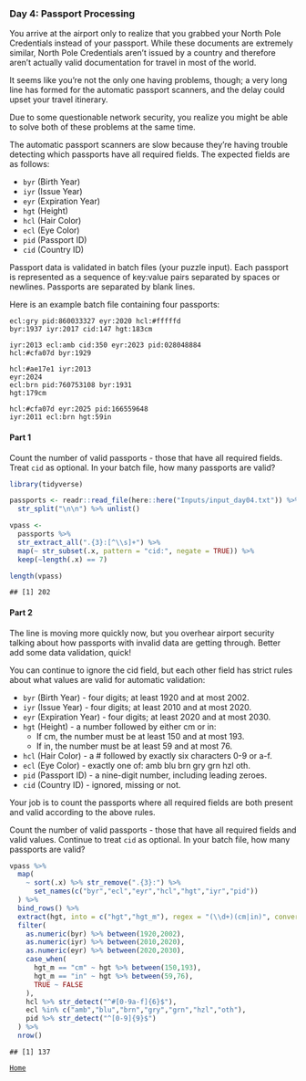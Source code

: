 ### Day 4: Passport Processing

You arrive at the airport only to realize that you grabbed your North
Pole Credentials instead of your passport. While these documents are
extremely similar, North Pole Credentials aren’t issued by a country and
therefore aren’t actually valid documentation for travel in most of the
world.

It seems like you’re not the only one having problems, though; a very
long line has formed for the automatic passport scanners, and the delay
could upset your travel itinerary.

Due to some questionable network security, you realize you might be able
to solve both of these problems at the same time.

The automatic passport scanners are slow because they’re having trouble
detecting which passports have all required fields. The expected fields
are as follows:

-   `byr` (Birth Year)
-   `iyr` (Issue Year)
-   `eyr` (Expiration Year)
-   `hgt` (Height)
-   `hcl` (Hair Color)
-   `ecl` (Eye Color)
-   `pid` (Passport ID)
-   `cid` (Country ID)

Passport data is validated in batch files (your puzzle input). Each
passport is represented as a sequence of key:value pairs separated by
spaces or newlines. Passports are separated by blank lines.

Here is an example batch file containing four passports:

    ecl:gry pid:860033327 eyr:2020 hcl:#fffffd
    byr:1937 iyr:2017 cid:147 hgt:183cm

    iyr:2013 ecl:amb cid:350 eyr:2023 pid:028048884
    hcl:#cfa07d byr:1929

    hcl:#ae17e1 iyr:2013
    eyr:2024
    ecl:brn pid:760753108 byr:1931
    hgt:179cm

    hcl:#cfa07d eyr:2025 pid:166559648
    iyr:2011 ecl:brn hgt:59in

#### Part 1

Count the number of valid passports - those that have all required
fields. Treat `cid` as optional. In your batch file, how many passports
are valid?

``` r
library(tidyverse)

passports <- readr::read_file(here::here("Inputs/input_day04.txt")) %>%
  str_split("\n\n") %>% unlist()

vpass <-
  passports %>% 
  str_extract_all(".{3}:[^\\s]+") %>% 
  map(~ str_subset(.x, pattern = "cid:", negate = TRUE)) %>% 
  keep(~length(.x) == 7)

length(vpass)
```

    ## [1] 202

#### Part 2

The line is moving more quickly now, but you overhear airport security
talking about how passports with invalid data are getting through.
Better add some data validation, quick!

You can continue to ignore the cid field, but each other field has
strict rules about what values are valid for automatic validation:

-   `byr` (Birth Year) - four digits; at least 1920 and at most 2002.
-   `iyr` (Issue Year) - four digits; at least 2010 and at most 2020.
-   `eyr` (Expiration Year) - four digits; at least 2020 and at
    most 2030.
-   `hgt` (Height) - a number followed by either cm or in:
    -   If cm, the number must be at least 150 and at most 193.
    -   If in, the number must be at least 59 and at most 76.
-   `hcl` (Hair Color) - a \# followed by exactly six characters 0-9 or
    a-f.
-   `ecl` (Eye Color) - exactly one of: amb blu brn gry grn hzl oth.
-   `pid` (Passport ID) - a nine-digit number, including leading zeroes.
-   `cid` (Country ID) - ignored, missing or not.

Your job is to count the passports where all required fields are both
present and valid according to the above rules.

Count the number of valid passports - those that have all required
fields and valid values. Continue to treat `cid` as optional. In your
batch file, how many passports are valid?

``` r
vpass %>% 
  map(
    ~ sort(.x) %>% str_remove(".{3}:") %>% 
      set_names(c("byr","ecl","eyr","hcl","hgt","iyr","pid"))
  ) %>% 
  bind_rows() %>% 
  extract(hgt, into = c("hgt","hgt_m"), regex = "(\\d+)(cm|in)", convert = TRUE) %>%
  filter(
    as.numeric(byr) %>% between(1920,2002),
    as.numeric(iyr) %>% between(2010,2020),
    as.numeric(eyr) %>% between(2020,2030),
    case_when(
      hgt_m == "cm" ~ hgt %>% between(150,193),
      hgt_m == "in" ~ hgt %>% between(59,76),
      TRUE ~ FALSE
    ),
    hcl %>% str_detect("^#[0-9a-f]{6}$"),
    ecl %in% c("amb","blu","brn","gry","grn","hzl","oth"),
    pid %>% str_detect("^[0-9]{9}$")
  ) %>% 
  nrow()
```

    ## [1] 137

[`Home`](../README.md)

